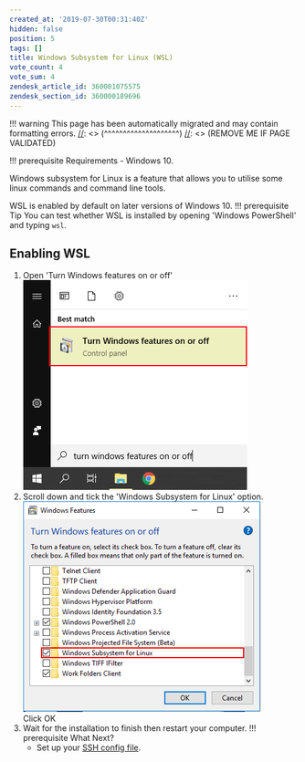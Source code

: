 ```yaml
---
created_at: '2019-07-30T00:31:40Z'
hidden: false
position: 5
tags: []
title: Windows Subsystem for Linux (WSL)
vote_count: 4
vote_sum: 4
zendesk_article_id: 360001075575
zendesk_section_id: 360000189696
---
```




[//]: <> (REMOVE ME IF PAGE VALIDATED)
[//]: <> (vvvvvvvvvvvvvvvvvvvv)
!!! warning
    This page has been automatically migrated and may contain formatting errors.
[//]: <> (^^^^^^^^^^^^^^^^^^^^)
[//]: <> (REMOVE ME IF PAGE VALIDATED)

!!! prerequisite Requirements
     -   Windows 10.

Windows subsystem for Linux is a feature that allows you to utilise some
linux commands and command line tools.

WSL is enabled by default on later versions of Windows 10.
!!! prerequisite Tip
     You can test whether WSL is installed by opening 'Windows PowerShell'
     and typing `wsl`.

## Enabling WSL

1.  Open 'Turn Windows features on or off'  
    ![WSL1.png](../../assets/images/Windows_Subsystem_for_Linux_WSL.png)
2.  Scroll down and tick the 'Windows Subsystem for Linux' option.  
    ![WSL2.png](../../assets/images/Windows_Subsystem_for_Linux_WSL_0.png)  
    Click OK
3.  Wait for the installation to finish then restart your computer.
!!! prerequisite What Next?
     -   Set up your [SSH config
         file](https://support.nesi.org.nz/hc/en-gb/articles/360000625535).